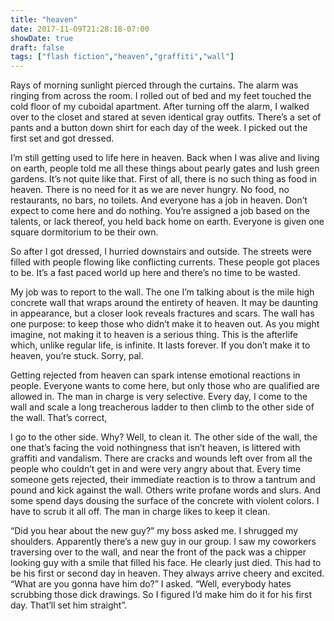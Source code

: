 ```yaml
---
title: "heaven"
date: 2017-11-09T21:28:18-07:00
showDate: true
draft: false
tags: ["flash fiction","heaven","graffiti","wall"]
---
```

Rays of morning sunlight pierced through the curtains. The alarm was ringing from across the room. I rolled out of bed and my feet touched the cold floor of my cuboidal apartment. After turning off the alarm, I walked over to the closet and stared at seven identical gray outfits. There’s a set of pants and a button down shirt for each day of the week. I picked out the first set and got dressed.

I’m still getting used to life here in heaven. Back when I was alive and living on earth, people told me all these things about pearly gates and lush green gardens. It’s not quite like that.
First of all, there is no such thing as food in heaven. There is no need for it as we are never hungry. No food, no restaurants, no bars, no toilets. And everyone has a job in heaven. Don’t expect to come here and do nothing. You’re assigned a job based on the talents, or lack thereof, you held back home on earth. Everyone is given one square dormitorium to be their own.

So after I got dressed, I hurried downstairs and outside. The streets were filled with people flowing like conflicting currents. These people got places to be. It’s a fast paced world up here and there’s no time to be wasted.

My job was to report to the wall. The one I’m talking about is the mile high concrete wall that wraps around the entirety of heaven. It may be daunting in appearance, but a closer look reveals fractures and scars. The wall has one purpose: to keep those who didn’t make it to heaven out. As you might imagine, not making it to heaven is a serious thing. This is the afterlife which, unlike regular life, is infinite. It lasts forever. If you don’t make it to heaven, you’re stuck. Sorry, pal.

Getting rejected from heaven can spark intense emotional reactions in people. Everyone wants to come here, but only those who are qualified are allowed in. The man in charge is very selective.
Every day, I come to the wall and scale a long treacherous ladder to then climb to the other side of the wall. That’s correct,

I go to the other side. Why? Well, to clean it. The other side of the wall, the one that’s facing the void nothingness that isn’t heaven, is littered with graffiti and vandalism. There are cracks and wounds left over from all the people who couldn’t get in and were very angry about that. Every time someone gets rejected, their immediate reaction is to throw a tantrum and pound and kick against the wall. Others write profane words and slurs. And some spend days dousing the surface of the concrete with violent colors. I have to scrub it all off. The man in charge likes to keep it clean.

“Did you hear about the new guy?” my boss asked me.
I shrugged my shoulders. Apparently there’s a new guy in our group. I saw my coworkers traversing over to the wall, and near the front of the pack was a chipper looking guy with a smile that filled his face. He clearly just died. This had to be his first or second day in heaven. They always arrive cheery and excited.
“What are you gonna have him do?” I asked.
“Well, everybody hates scrubbing those dick drawings. So I figured I’d make him do it for his first day. That’ll set him straight”.
